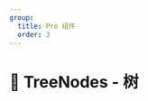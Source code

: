```yaml
---
group:
  title: Pro 组件
  order: 3
---
```


# 🎄 TreeNodes - 树

<code src="./demos/demo.tsx" />

<!--
```tsx
import React, { createContext, useContext } from 'react'

const Ctx = createContext({
  o: 'k',
})

const App = () => {
  const ctx = useContext(Ctx);

  return <div>
    <div>HELLO</div>
    <div>{JSON.stringify(ctx, null, 2)}</div>
  </div>
}

export default App;
``` -->
